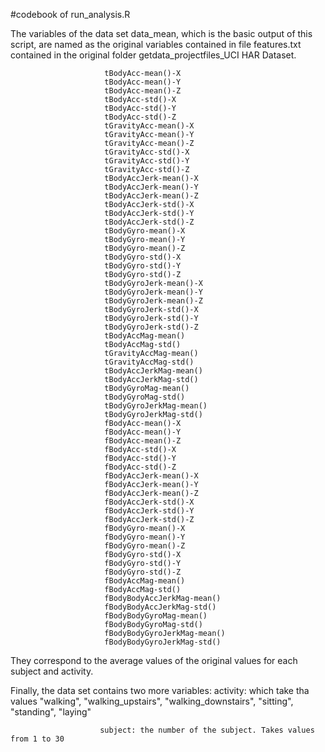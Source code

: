 #codebook of run_analysis.R

The variables of the data set data_mean, which is the basic output of this script, are named as the original variables contained in file features.txt contained in the original folder getdata_projectfiles_UCI HAR Dataset. 

                         tBodyAcc-mean()-X
                         tBodyAcc-mean()-Y
                         tBodyAcc-mean()-Z
                         tBodyAcc-std()-X
                         tBodyAcc-std()-Y
                         tBodyAcc-std()-Z
                         tGravityAcc-mean()-X
                         tGravityAcc-mean()-Y
                         tGravityAcc-mean()-Z
                         tGravityAcc-std()-X
                         tGravityAcc-std()-Y
                         tGravityAcc-std()-Z
                         tBodyAccJerk-mean()-X
                         tBodyAccJerk-mean()-Y
                         tBodyAccJerk-mean()-Z
                         tBodyAccJerk-std()-X
                         tBodyAccJerk-std()-Y
                         tBodyAccJerk-std()-Z
                         tBodyGyro-mean()-X
                         tBodyGyro-mean()-Y
                         tBodyGyro-mean()-Z
                         tBodyGyro-std()-X
                         tBodyGyro-std()-Y
                         tBodyGyro-std()-Z
                         tBodyGyroJerk-mean()-X
                         tBodyGyroJerk-mean()-Y
                         tBodyGyroJerk-mean()-Z
                         tBodyGyroJerk-std()-X
                         tBodyGyroJerk-std()-Y
                         tBodyGyroJerk-std()-Z
                         tBodyAccMag-mean()
                         tBodyAccMag-std()
                         tGravityAccMag-mean()
                         tGravityAccMag-std()
                         tBodyAccJerkMag-mean()
                         tBodyAccJerkMag-std()
                         tBodyGyroMag-mean()
                         tBodyGyroMag-std()
                         tBodyGyroJerkMag-mean()
                         tBodyGyroJerkMag-std()
                         fBodyAcc-mean()-X
                         fBodyAcc-mean()-Y
                         fBodyAcc-mean()-Z
                         fBodyAcc-std()-X
                         fBodyAcc-std()-Y
                         fBodyAcc-std()-Z
                         fBodyAccJerk-mean()-X
                         fBodyAccJerk-mean()-Y
                         fBodyAccJerk-mean()-Z
                         fBodyAccJerk-std()-X
                         fBodyAccJerk-std()-Y
                         fBodyAccJerk-std()-Z
                         fBodyGyro-mean()-X
                         fBodyGyro-mean()-Y
                         fBodyGyro-mean()-Z
                         fBodyGyro-std()-X
                         fBodyGyro-std()-Y
                         fBodyGyro-std()-Z
                         fBodyAccMag-mean()
                         fBodyAccMag-std()
                         fBodyBodyAccJerkMag-mean()
                         fBodyBodyAccJerkMag-std()
                         fBodyBodyGyroMag-mean()
                         fBodyBodyGyroMag-std()
                         fBodyBodyGyroJerkMag-mean()
                         fBodyBodyGyroJerkMag-std()
                         
  They correspond to the average values of the original values for each subject and activity.
  
Finally, the data set contains two more variables:
                        activity: which take tha values "walking", "walking_upstairs", "walking_downstairs", "sitting", "standing", "laying"
                        
                        subject: the number of the subject. Takes values from 1 to 30